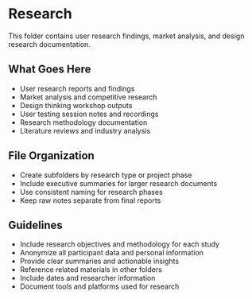 # Research

This folder contains user research findings, market analysis, and design research documentation.

## What Goes Here
- User research reports and findings
- Market analysis and competitive research
- Design thinking workshop outputs
- User testing session notes and recordings
- Research methodology documentation
- Literature reviews and industry analysis

## File Organization
- Create subfolders by research type or project phase
- Include executive summaries for larger research documents
- Use consistent naming for research phases
- Keep raw notes separate from final reports

## Guidelines
- Include research objectives and methodology for each study
- Anonymize all participant data and personal information
- Provide clear summaries and actionable insights
- Reference related materials in other folders
- Include dates and researcher information
- Document tools and platforms used for research
